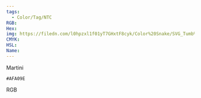 ```yaml
---
tags:
  - Color/Tag/NTC
RGB:
Hex:
img: https://filedn.com/l0hpzxl1f01yT7GHxtF8cyk/Color%20Snake/SVG_Tumb%20Mass%20No%20Name/AFA09E.svg
CMYK:
HSL:
Name:
---
```

Martini
```palette
#AFA09E
```
RGB
